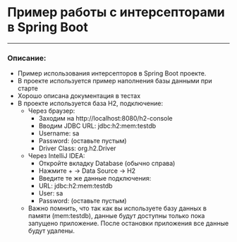 # Пример работы с интерсепторами в Spring Boot

------------
### Описание:
- Пример использования интерсепторов в Spring Boot проекте. <br />
- В проекте используется пример наполнения базы данными при старте
- Хорошо описана документация в тестах
- В проекте используется база H2, подключение:
  - Через браузер:
    - Заходим на http://localhost:8080/h2-console
    - Вводим JDBC URL: jdbc:h2:mem:testdb
    - Username: sa
    - Password: (оставьте пустым)
    - Driver Class: org.h2.Driver
  - Через IntelliJ IDEA:
    - Откройте вкладку Database (обычно справа)
    - Нажмите + → Data Source → H2
    - Введите те же данные подключения:
    - URL: jdbc:h2:mem:testdb
    - User: sa
    - Password: (оставьте пустым)
  - Важно помнить, что так как вы используете базу данных в памяти
    (mem:testdb), данные будут доступны только пока запущено приложение. 
    После остановки приложения все данные будут удалены.